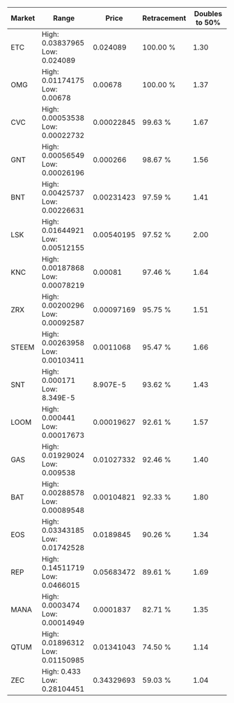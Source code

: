| Market | Range | Price| Retracement | Doubles to 50% |
| --- | --- | --- | --- | --- |
| ETC | High: 0.03837965<br />Low: 0.024089 | 0.024089 | 100.00 % | 1.30 |
| OMG | High: 0.01174175<br />Low: 0.00678 | 0.00678 | 100.00 % | 1.37 |
| CVC | High: 0.00053538<br />Low: 0.00022732 | 0.00022845 | 99.63 % | 1.67 |
| GNT | High: 0.00056549<br />Low: 0.00026196 | 0.000266 | 98.67 % | 1.56 |
| BNT | High: 0.00425737<br />Low: 0.00226631 | 0.00231423 | 97.59 % | 1.41 |
| LSK | High: 0.01644921<br />Low: 0.00512155 | 0.00540195 | 97.52 % | 2.00 |
| KNC | High: 0.00187868<br />Low: 0.00078219 | 0.00081 | 97.46 % | 1.64 |
| ZRX | High: 0.00200296<br />Low: 0.00092587 | 0.00097169 | 95.75 % | 1.51 |
| STEEM | High: 0.00263958<br />Low: 0.00103411 | 0.0011068 | 95.47 % | 1.66 |
| SNT | High: 0.000171<br />Low: 8.349E-5 | 8.907E-5 | 93.62 % | 1.43 |
| LOOM | High: 0.000441<br />Low: 0.00017673 | 0.00019627 | 92.61 % | 1.57 |
| GAS | High: 0.01929024<br />Low: 0.009538 | 0.01027332 | 92.46 % | 1.40 |
| BAT | High: 0.00288578<br />Low: 0.00089548 | 0.00104821 | 92.33 % | 1.80 |
| EOS | High: 0.03343185<br />Low: 0.01742528 | 0.0189845 | 90.26 % | 1.34 |
| REP | High: 0.14511719<br />Low: 0.0466015 | 0.05683472 | 89.61 % | 1.69 |
| MANA | High: 0.0003474<br />Low: 0.00014949 | 0.0001837 | 82.71 % | 1.35 |
| QTUM | High: 0.01896312<br />Low: 0.01150985 | 0.01341043 | 74.50 % | 1.14 |
| ZEC | High: 0.433<br />Low: 0.28104451 | 0.34329693 | 59.03 % | 1.04 |
